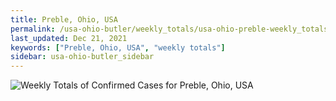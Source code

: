 ```yaml
---
title: Preble, Ohio, USA
permalink: /usa-ohio-butler/weekly_totals/usa-ohio-preble-weekly_totals.html
last_updated: Dec 21, 2021
keywords: ["Preble, Ohio, USA", "weekly totals"]
sidebar: usa-ohio-butler_sidebar
---
```


![Weekly Totals of Confirmed Cases for Preble, Ohio, USA](/covid_tracker/images/graphs/usa-ohio-preble-weekly_totals_graph.png)
